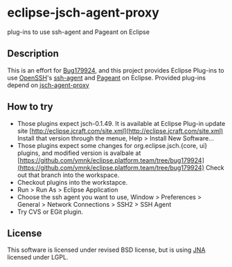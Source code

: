 # eclipse-jsch-agent-proxy
plug-ins to use ssh-agent and Pageant on Eclipse

## Description
This is an effort for [Bug179924](https://bugs.eclipse.org/bugs/show_bug.cgi?id=179924), and
this project provides Eclipse Plug-ins to use [OpenSSH](http://www.openssh.com/)'s [ssh-agent](http://en.wikipedia.org/wiki/Ssh-agent) and [Pageant](http://en.wikipedia.org/wiki/PuTTY#Applications) on Eclipse.
Provided plug-ins depend on [jsch-agent-proxy](http://www.jcraft.com/jsch-agent-proxy/)

## How to try
+ Those plugins expect jsch-0.1.49.
    It is available at Eclipse Plug-in update site [http://eclipse.jcraft.com/site.xml](http://eclipse.jcraft.com/site.xml)
    Install that version through the menue, Help > Install New Software...
+ Those plugins expect some changes for org.eclipse.jsch.{core, ui} plugins, and modified version is avalbale at
    [https://github.com/ymnk/eclipse.platform.team/tree/bug179924](https://github.com/ymnk/eclipse.platform.team/tree/bug179924)
    Check out that branch into the workspace.
+ Checkout plugins into the workstapce.
+ Run > Run As > Eclipse Application
+ Choose the ssh agent you want to use,
    Window > Preferences > General > Network Connections > SSH2 > SSH Agent
+ Try CVS or EGit plugin.

## License
This software is licensed under revised BSD license, but is using [JNA](https://github.com/twall/jna) licensed under LGPL.
